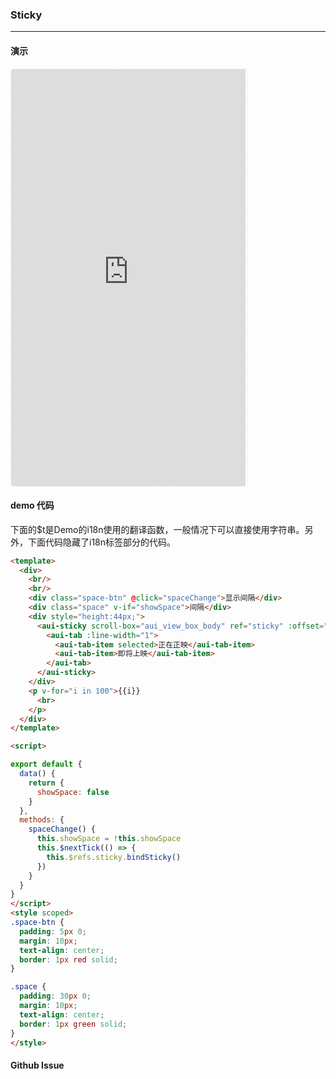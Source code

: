<!-- ---
nav: zh-CN
--- -->


### Sticky

---

#### 演示

 <div style="width:377px;height:667px;display:inline-block;border:1px dashed #ececec;border-radius:5px;overflow:hidden;">
   <iframe src="https://afexteam.github.io/aui-m-demo/#/component/sticky" width="375" height="667" border="0" frameborder="0"></iframe>
 </div>

#### demo 代码

<p class="tip">下面的$t是Demo的i18n使用的翻译函数，一般情况下可以直接使用字符串。另外，下面代码隐藏了i18n标签部分的代码。</p>

``` html
<template>
  <div>
    <br/>
    <br/>
    <div class="space-btn" @click="spaceChange">显示间隔</div>
    <div class="space" v-if="showSpace">间隔</div>
    <div style="height:44px;">
      <aui-sticky scroll-box="aui_view_box_body" ref="sticky" :offset="46" :check-sticky-support="false">
        <aui-tab :line-width="1">
          <aui-tab-item selected>正在正映</aui-tab-item>
          <aui-tab-item>即将上映</aui-tab-item>
        </aui-tab>
      </aui-sticky>
    </div>
    <p v-for="i in 100">{{i}}
      <br>
    </p>
  </div>
</template>

<script>

export default {
  data() {
    return {
      showSpace: false
    }
  },
  methods: {
    spaceChange() {
      this.showSpace = !this.showSpace
      this.$nextTick(() => {
        this.$refs.sticky.bindSticky()
      })
    }
  }
}
</script>
<style scoped>
.space-btn {
  padding: 5px 0;
  margin: 10px;
  text-align: center;
  border: 1px red solid;
}

.space {
  padding: 30px 0;
  margin: 10px;
  text-align: center;
  border: 1px green solid;
}
</style>

```


#### Github Issue